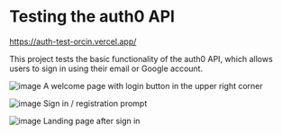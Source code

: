# Testing the auth0 API
https://auth-test-orcin.vercel.app/

This project tests the basic functionality of the auth0 API, which allows users to sign in using their email or Google account.

![image](https://user-images.githubusercontent.com/89943158/190882633-4058ddce-3b29-4666-87c1-a0f28169a25a.png)
A welcome page with login button in the upper right corner

![image](https://user-images.githubusercontent.com/89943158/190882641-5b8fd416-55fb-44d7-b946-b5e3861bcd52.png)
Sign in / registration prompt

![image](https://user-images.githubusercontent.com/89943158/190882651-a7c91844-fcaa-4469-b52e-d7613f234ec1.png)
Landing page after sign in
